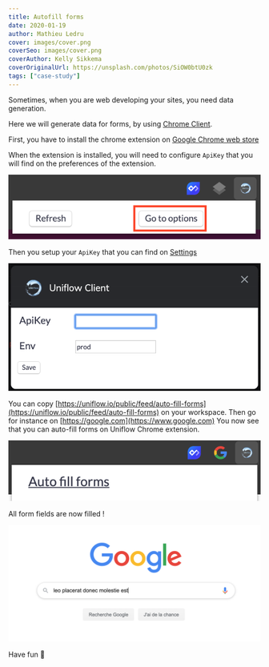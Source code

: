 ```yaml
---
title: Autofill forms
date: 2020-01-19
author: Mathieu Ledru
cover: images/cover.png
coverSeo: images/cover.png
coverAuthor: Kelly Sikkema
coverOriginalUrl: https://unsplash.com/photos/SiOW0btU0zk
tags: ["case-study"]
---
```


Sometimes, when you are web developing your sites, you need data generation.

Here we will generate data for forms, by using [Chrome Client](https://uniflow.io/library/uniflow-io-chrome-client).

First, you have to install the chrome extension on [Google Chrome web store](https://chrome.google.com/webstore/detail/uniflow-client/addfkelofconemofddhmmdgdiolnhppl)

When the extension is installed, you will need to configure `ApiKey` that you will find on the preferences of the extension.

![Setup parameters](images/setup-parameters.png)

Then you setup your `ApiKey` that you can find on [Settings](https://uniflow.io/settings)

![Setup ApiKey](images/setup-api-key.png)

You can copy [https://uniflow.io/public/feed/auto-fill-forms](https://uniflow.io/public/feed/auto-fill-forms) on your workspace. Then go for instance on [https://google.com](https://www.google.com)
You now see that you can auto-fill forms on Uniflow Chrome extension.

![AutoFill forms](images/auto-fill-forms.png)

All form fields are now filled !

![Result](images/result.png)

Have fun 🎉

